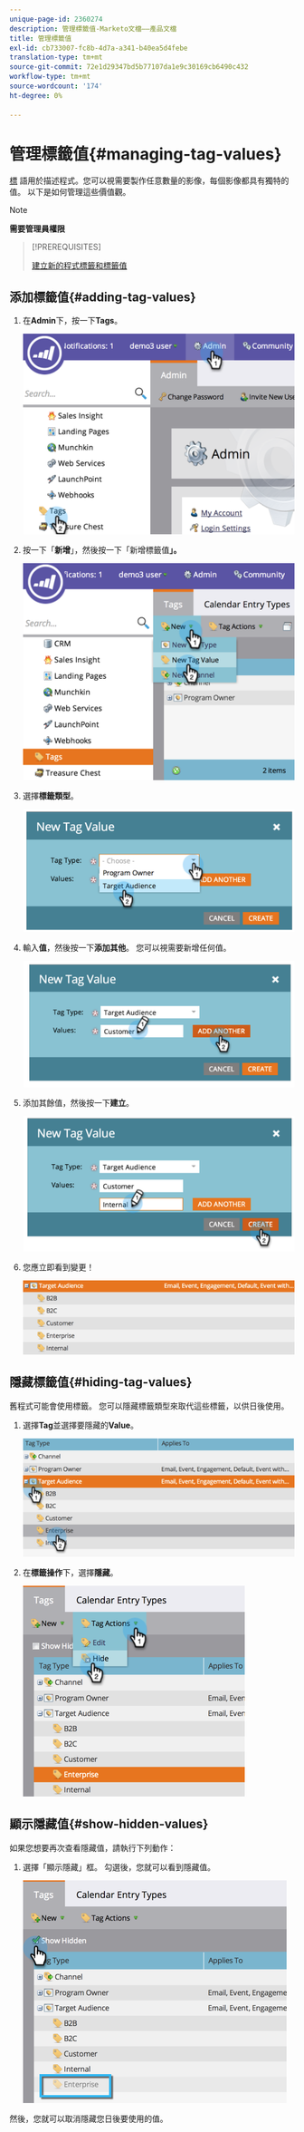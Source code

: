 ```yaml
---
unique-page-id: 2360274
description: 管理標籤值-Marketo文檔——產品文檔
title: 管理標籤值
exl-id: cb733007-fc8b-4d7a-a341-b40ea5d4febe
translation-type: tm+mt
source-git-commit: 72e1d29347bd5b77107da1e9c30169cb6490c432
workflow-type: tm+mt
source-wordcount: '174'
ht-degree: 0%

---
```


# 管理標籤值{#managing-tag-values}

[標](/help/marketo/product-docs/core-marketo-concepts/programs/working-with-programs/understanding-tags.md) 語用於描述程式。您可以視需要製作任意數量的影像，每個影像都具有獨特的值。 以下是如何管理這些價值觀。

>[!NOTE]
>
>**需要管理員權限**

>[!PREREQUISITES]
>
>[建立新的程式標籤和標籤值](/help/marketo/product-docs/administration/tags/create-a-new-program-tag-and-tag-values.md)

## 添加標籤值{#adding-tag-values}

1. 在&#x200B;**Admin**&#x200B;下，按一下&#x200B;**Tags**。

   ![](assets/image2014-9-24-12-3a24-3a55.png)

1. 按一下「**新增**」，然後按一下「新增標籤值&#x200B;**」。**

   ![](assets/image2014-9-24-12-3a25-3a23.png)

1. 選擇&#x200B;**標籤類型**。

   ![](assets/image2014-9-24-12-3a26-3a2.png)

1. 輸入&#x200B;**值**，然後按一下&#x200B;**添加其他**。 您可以視需要新增任何值。

   ![](assets/image2014-9-24-12-3a26-3a27.png)

1. 添加其餘值，然後按一下&#x200B;**建立**。

   ![](assets/image2014-9-24-12-3a26-3a55.png)

1. 您應立即看到變更！

   ![](assets/image2014-9-24-12-3a27-3a34.png)

## 隱藏標籤值{#hiding-tag-values}

舊程式可能會使用標籤。 您可以隱藏標籤類型來取代這些標籤，以供日後使用。

1. 選擇&#x200B;**Tag**&#x200B;並選擇要隱藏的&#x200B;**Value**。

   ![](assets/image2014-9-24-12-3a28-3a25.png)

1. 在&#x200B;**標籤操作**&#x200B;下，選擇&#x200B;**隱藏**。

   ![](assets/image2014-9-24-12-3a29-3a4.png)

## 顯示隱藏值{#show-hidden-values}

如果您想要再次查看隱藏值，請執行下列動作：

1. 選擇「顯示隱藏」框。 勾選後，您就可以看到隱藏值。

   ![](assets/image2014-9-24-12-3a29-3a58.png)

然後，您就可以取消隱藏您日後要使用的值。
